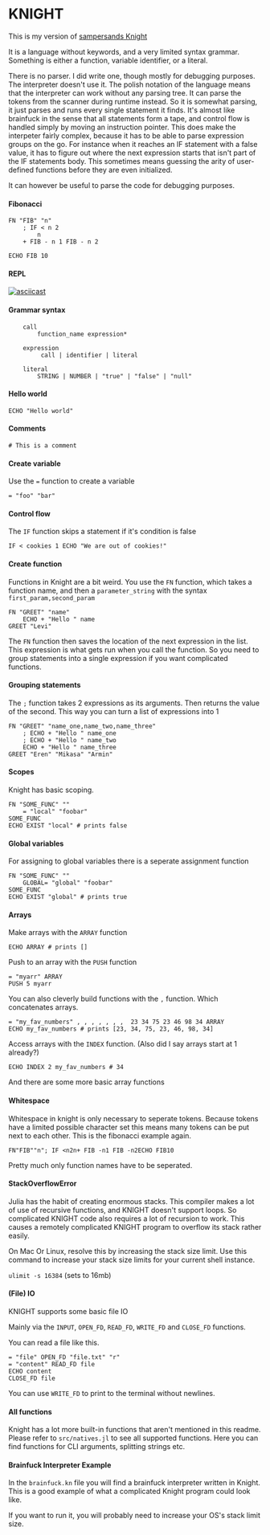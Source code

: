 # KNIGHT
This is my version of [sampersands Knight](https://github.com/sampersand/Knight-Haskell)

It is a language without keywords, and a very limited syntax grammar.
Something is either a function, variable identifier, or a literal.

There is no parser.
I did write one, though mostly for debugging purposes.
The interpreter doesn't use it. The polish notation of the language means that the interpreter can work without any parsing tree.
It can parse the tokens from the scanner during runtime instead. So it is somewhat parsing, it just parses and runs every single statement it finds.
It's almost like brainfuck in the sense that all statements form a tape, and control flow is handled simply by moving an instruction pointer.
This does make the interpeter fairly complex, because it has to be able to parse expression groups on the go. For instance when it reaches an IF statement with a false value, it has to figure out where the next expression starts that isn't part of the IF statements body. This sometimes means guessing the arity of user-defined functions before they are even initialized.

It can however be useful to parse the code for debugging purposes.

#### Fibonacci
```
FN "FIB" "n" 
	; IF < n 2
		n
	+ FIB - n 1 FIB - n 2

ECHO FIB 10
```

#### REPL
[![asciicast](https://asciinema.org/a/zEFUTHG6pYRP3UW7zOvvj9rkV.svg)](https://asciinema.org/a/zEFUTHG6pYRP3UW7zOvvj9rkV)

#### Grammar syntax
```
	call
		function_name expression*
	
	expression
		 call | identifier | literal

	literal
		STRING | NUMBER | "true" | "false" | "null"
```

#### Hello world
```
ECHO "Hello world"
```

#### Comments
```
# This is a comment
```

#### Create variable
Use the `=` function to create a variable
```
= "foo" "bar"
```

#### Control flow
The `IF` function skips a statement if it's condition is false
```
IF < cookies 1 ECHO "We are out of cookies!"
```

#### Create function
Functions in Knight are a bit weird.
You use the `FN` function, which takes a function name,
and then a `parameter_string` with the syntax `first_param,second_param`
```
FN "GREET" "name"
	ECHO + "Hello " name
GREET "Levi"
```
The `FN` function then saves the location of the next expression in the list.
This expression is what gets run when you call the function.
So you need to group statements into a single expression if you want complicated functions.

#### Grouping statements
The `;` function takes 2 expressions as its arguments.
Then returns the value of the second.
This way you can turn a list of expressions into 1
```
FN "GREET" "name_one,name_two,name_three"
	; ECHO + "Hello " name_one
	; ECHO + "Hello " name_two
	ECHO + "Hello " name_three
GREET "Eren" "Mikasa" "Armin"
```

#### Scopes
Knight has basic scoping.
```
FN "SOME_FUNC" ""
    = "local" "foobar"
SOME_FUNC
ECHO EXIST "local" # prints false
```

#### Global variables
For assigning to global variables there is a seperate assignment function
```
FN "SOME_FUNC" ""
    GLOBAL= "global" "foobar"
SOME_FUNC
ECHO EXIST "global" # prints true
```

#### Arrays
Make arrays with the `ARRAY` function
```
ECHO ARRAY # prints []
```
Push to an array with the `PUSH` function
```
= "myarr" ARRAY
PUSH 5 myarr
```
You can also cleverly build functions with the `,` function. Which concatenates arrays.
```
= "my_fav_numbers" , , , , , , ,  23 34 75 23 46 98 34 ARRAY
ECHO my_fav_numbers # prints [23, 34, 75, 23, 46, 98, 34]
```
Access arrays with the `INDEX` function. (Also did I say arrays start at 1 already?)
```
ECHO INDEX 2 my_fav_numbers # 34
```
And there are some more basic array functions

#### Whitespace
Whitespace in knight is only necessary to seperate tokens. Because tokens have a limited possible character set this means many tokens can be put next to each other.
This is the fibonacci example again.
```
FN"FIB""n"; IF <n2n+ FIB -n1 FIB -n2ECHO FIB10
```
Pretty much only function names have to be seperated.

#### StackOverflowError
Julia has the habit of creating enormous stacks.
This compiler makes a lot of use of recursive functions,
and KNIGHT doesn't support loops. So complicated KNIGHT code also requires a lot of recursion to work.
This causes a remotely complicated KNIGHT program to overflow its stack rather easily.

On Mac Or Linux, resolve this by increasing the stack size limit.
Use this command to increase your stack size limits for your current shell instance.

`ulimit -s 16384` (sets to 16mb)

#### (File) IO
KNIGHT supports some basic file IO

Mainly via the `INPUT`, `OPEN_FD`, `READ_FD`, `WRITE_FD` and `CLOSE_FD` functions.

You can read a file like this.
```
= "file" OPEN_FD "file.txt" "r"
= "content" READ_FD file
ECHO content
CLOSE_FD file
```
You can use `WRITE_FD` to print to the terminal without newlines.

#### All functions
Knight has a lot more built-in functions that aren't mentioned in this readme.
Please refer to `src/natives.jl` to see all supported functions.
Here you can find functions for CLI arguments, splitting strings etc.
#### Brainfuck Interpreter Example
In the `brainfuck.kn` file you will find a brainfuck interpreter written in Knight.
This is a good example of what a complicated Knight program could look like.

If you want to run it, you will probably need to increase your OS's stack limit size.
